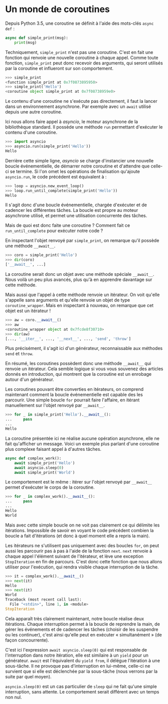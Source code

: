 # Un monde de coroutines

Depuis Python 3.5, une coroutine se définit à l'aide des mots-clés `async def` :

```python
async def simple_print(msg):
    print(msg)
```

Techniquement, `simple_print` n'est pas une coroutine.
C'est en fait une fonction qui renvoie une nouvelle coroutine à chaque appel.
Comme toute fonction, `simple_print` peut donc recevoir des arguments, qui seront utilisés par la coroutine et influeront sur son comportement.

```python
>>> simple_print
<function simple_print at 0x7f0873895950>
>>> simple_print('Hello')
<coroutine object simple_print at 0x7f08738959e0>
```

Le contenu d'une coroutine ne s'exécute pas directement, il faut la lancer dans un environnement asynchrone.
Par exemple avec un `await` utilisé depuis une autre coroutine.

Ici nous allons faire appel à *asyncio*, le moteur asynchrone de la bibliothèque standard.
Il possède une méthode `run` permettant d'exécuter le contenu d'une coroutine.

```python
>>> import asyncio
>>> asyncio.run(simple_print('Hello'))
Hello
```

Derrière cette simple ligne, *asyncio* se charge d'instancier une nouvelle boucle événementielle, de démarrer notre coroutine et d'attendre que celle-ci se termine.
Si l'on omet les opérations de finalisation qu'ajoute `asyncio.run`, le code précédent est équivalent à :

```python
>>> loop = asyncio.new_event_loop()
>>> loop.run_until_complete(simple_print('Hello'))
Hello
```

Il s'agit donc d'une boucle événementielle, chargée d'exécuter et de cadencer les différentes tâches.
La boucle est propre au moteur asynchrone utilisé, et permet une utilisation concurrente des tâches.

Mais de quoi est donc faite une coroutine ?
Comment fait ce `run_until_complete` pour exécuter notre code ?

En inspectant l'objet renvoyé par `simple_print`, on remarque qu'il possède une méthode `__await__`.

```python
>>> coro = simple_print('Hello')
>>> dir(coro)
['__await__', ...]
```

La coroutine serait donc un objet avec une méthode spéciale `__await__`.
Nous voilà un peu plus avancés, plus qu'à en apprendre davantage sur cette méthode.

Mais aussi que l'appel à cette méthode renvoie un itérateur.
On voit qu'elle s'appelle sans arguments et qu'elle renvoie un objet de type `coroutine_wrapper`.
Mais en inspectant à nouveau, on remarque que cet objet est un itérateur !

```python
>>> aw = coro.__await__()
>>> aw
<coroutine_wrapper object at 0x7fcde8f30710>
>>> dir(aw)
[..., '__iter__', ..., '__next__', ..., 'send', 'throw']
```

Plus précisément, il s'agit ici d'un générateur, reconnaissable aux méthodes `send` et `throw`.

En résumé, les coroutines possèdent donc une méthode `__await__` qui renvoie un itérateur.
Cela semble logique si vous vous souvenez des articles donnés en introduction, qui montrent que la coroutine est un enrobage autour d'un générateur.

Les coroutines pouvant être converties en itérateurs, on comprend maintenant comment la boucle événementielle est capable des les parcourir.
Une simple boucle `for` pourrait faire l'affaire, en itérant manuellement sur l'objet renvoyé par `__await__`.

```python
>>> for _ in simple_print('Hello').__await__():
...     pass
... 
Hello
```

La coroutine présentée ici ne réalise aucune opération asynchrone, elle ne fait qu'afficher un message.
Voici un exemple plus parlant d'une coroutine plus complexe faisant appel à d'autres tâches.

```python
async def complex_work():
    await simple_print('Hello')
    await asyncio.sleep(0)
    await simple_print('World')
```

Le comportement est le même : itérer sur l'objet renvoyé par `__await__` permet d'exécuter le corps de la coroutine.

```python
>>> for _ in complex_work().__await__():
...     pass
... 
Hello
World
```

Mais avec cette simple boucle on ne voit pas clairement ce qui délimite les itérations.
Impossible de savoir en voyant le code précédent combien la boucle a fait d'itérations (et donc à quel moment elle a repris la main).

Les itérateurs ne s'utilisent pas uniquement avec des boucles `for`, on peut aussi les parcourir pas à pas à l'aide de la fonction `next`.
`next` renvoie à chaque appel l'élément suivant de l'itérateur, et lève une exception `StopIteration` en fin de parcours.
C'est donc cette fonction que nous allons utiliser pour l'exécution, qui rendra visible chaque interruption de la tâche.

```python
>>> it = complex_work().__await__()
>>> next(it)
Hello
>>> next(it)
World
Traceback (most recent call last):
  File "<stdin>", line 1, in <module>
StopIteration
```

Cela apparaît très clairement maintenant, notre boucle réalise deux itérations.
Chaque interruption permet à la boucle de reprendre la main, de gérer les événements et de cadencer les tâches (choisir de les suspendre ou les continuer), c'est ainsi qu'elle peut en exécuter « simultanément » (de façon concourrente).

C'est ici l'expression `await asyncio.sleep(0)` qui est responsable de l'interruption dans notre itération, elle est similaire à un `yield` pour un générateur.
`await` est l'équivalent du `yield from`, il délégue l'itération à une sous-tâche.
Il ne provoque pas d'interruption en lui-même, celle-ci ne survient que si elle est déclenchée par la sous-tâche (nous verrons par la suite par quel moyen).

`asyncio.sleep(0)` est un cas particulier de `sleep` qui ne fait qu'une simple interruption, sans attente. Le comportement serait différent avec un temps non nul.
